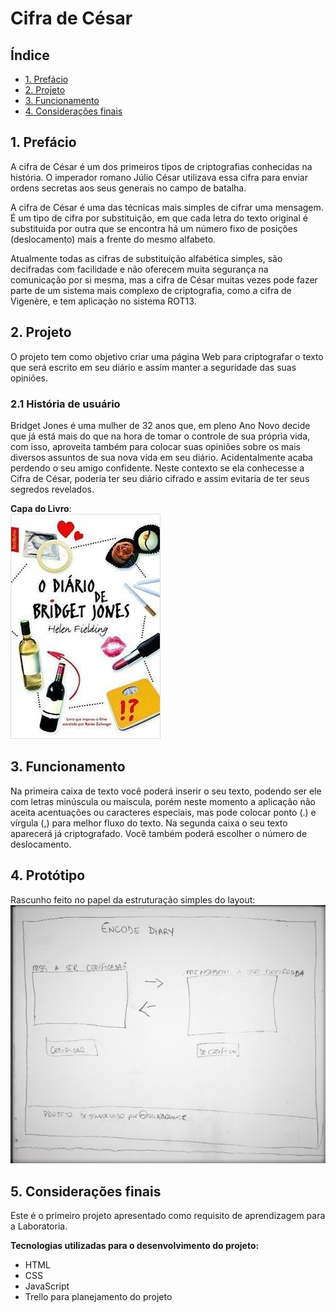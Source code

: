 # Cifra de César

## Índice

- [1. Prefácio](#1-prefácio)
- [2. Projeto](#2-projeto)
- [3. Funcionamento](#4-funcionamento)
- [4. Considerações finais](#7-considerações-finais)

## 1. Prefácio

A cifra de César é um dos primeiros tipos de criptografias conhecidas na história.
O imperador romano Júlio César utilizava essa cifra para enviar
ordens secretas aos seus generais no campo de batalha.

A cifra de César é uma das técnicas mais simples de cifrar uma mensagem. É um
tipo de cifra por substituição, em que cada letra do texto original é
substituida por outra que se encontra há um número fixo de posições
(deslocamento) mais a frente do mesmo alfabeto.

Atualmente todas as cifras de substituição alfabética simples, são decifradas
com facilidade e não oferecem muita segurança na comunicação por si mesma,
mas a cifra de César muitas vezes pode fazer parte de um sistema
mais complexo de criptografia, como a cifra de Vigenère, e tem aplicação no sistema ROT13.

## 2. Projeto

O projeto tem como objetivo criar uma página Web para criptografar o texto que será escrito em seu diário e assim manter a seguridade das suas opiniões.

### 2.1 História de usuário

Bridget Jones é uma mulher de 32 anos que, em pleno Ano Novo decide que já está mais do que na hora de tomar o controle de sua própria vida, com isso, aproveita também para colocar suas opiniões sobre os mais diversos assuntos de sua nova vida em seu diário. Acidentalmente acaba perdendo o seu amigo confidente. 
Neste contexto se ela conhecesse a Cifra de César, poderia ter seu diário cifrado e assim evitaria de ter seus segredos revelados.

**Capa do Livro**:
<br>
![capa-livro](src/img/capa-livro.jpg)

## 3. Funcionamento

Na primeira caixa de texto você poderá inserir o seu texto, podendo ser ele com letras minúscula ou maíscula, porém neste momento a aplicação não aceita acentuações ou caracteres especiais, mas pode colocar ponto (.) e vírgula (,) para melhor fluxo do texto. Na segunda caixa o seu texto aparecerá já criptografado. Você também poderá escolher o número de deslocamento.

## 4. Protótipo

Rascunho feito no papel da estruturação simples do layout:
<br>
![prototipo](src/img/prototipo1.jpg)

## 5. Considerações finais
Este é o primeiro projeto apresentado como requisito de aprendizagem para a Laboratoria.

**Tecnologias utilizadas para o desenvolvimento do projeto:**
- HTML 
- CSS 
- JavaScript 
- Trello para planejamento do projeto

